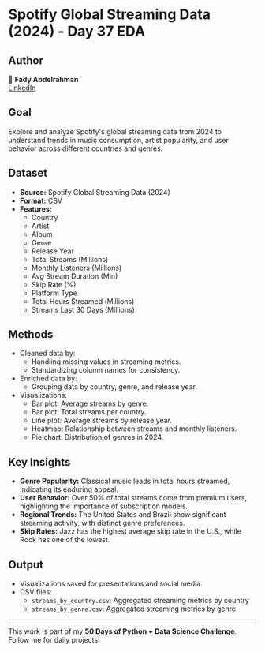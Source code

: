 # Spotify Global Streaming Data (2024) - Day 37 EDA

## Author  
👤 **Fady Abdelrahman**  
[LinkedIn](https://www.linkedin.com/in/fady-abdelrahman-a649a12b6/)

## Goal  
Explore and analyze Spotify's global streaming data from 2024 to understand trends in music consumption, artist popularity, and user behavior across different countries and genres.

## Dataset  
- **Source:** Spotify Global Streaming Data (2024)  
- **Format:** CSV  
- **Features:**  
  - Country  
  - Artist  
  - Album  
  - Genre  
  - Release Year  
  - Total Streams (Millions)  
  - Monthly Listeners (Millions)  
  - Avg Stream Duration (Min)  
  - Skip Rate (%)  
  - Platform Type  
  - Total Hours Streamed (Millions)  
  - Streams Last 30 Days (Millions)  

## Methods  
- Cleaned data by:  
  - Handling missing values in streaming metrics.  
  - Standardizing column names for consistency.  
- Enriched data by:  
  - Grouping data by country, genre, and release year.  
- Visualizations:  
  - Bar plot: Average streams by genre.  
  - Bar plot: Total streams per country.  
  - Line plot: Average streams by release year.  
  - Heatmap: Relationship between streams and monthly listeners.  
  - Pie chart: Distribution of genres in 2024.  

## Key Insights  
- **Genre Popularity:** Classical music leads in total hours streamed, indicating its enduring appeal.  
- **User Behavior:** Over 50% of total streams come from premium users, highlighting the importance of subscription models.  
- **Regional Trends:** The United States and Brazil show significant streaming activity, with distinct genre preferences.  
- **Skip Rates:** Jazz has the highest average skip rate in the U.S., while Rock has one of the lowest.  

## Output  
- Visualizations saved for presentations and social media.  
- CSV files:  
  - `streams_by_country.csv`: Aggregated streaming metrics by country  
  - `streams_by_genre.csv`: Aggregated streaming metrics by genre  
---
This work is part of my **50 Days of Python + Data Science Challenge**. Follow me for daily projects!